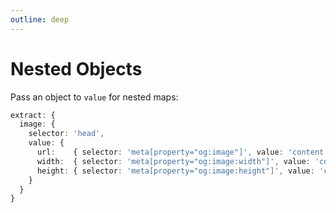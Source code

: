 ```yaml
---
outline: deep
---
```


# Nested Objects

Pass an object to `value` for nested maps:

```ts
extract: {
  image: {
    selector: 'head',
    value: {
      url:    { selector: 'meta[property="og:image"]', value: 'content' },
      width:  { selector: 'meta[property="og:image:width"]', value: 'content' },
      height: { selector: 'meta[property="og:image:height"]', value: 'content' },
    }
  }
}
```
